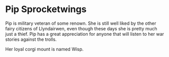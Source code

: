 # Pip Sprocketwings

Pip is military veteran of some renown. She is still well liked by the other fairy citizens of Llyndairwen, even though these days she is pretty much just a thief. Pip has a great appreciation for anyone that will listen to her war stories against the trolls.

Her loyal corgi mount is named Wisp.